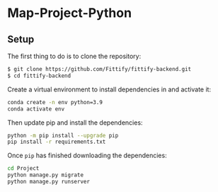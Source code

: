 # Map-Project-Python

## Setup
The first thing to do is to clone the repository:
```sh
$ git clone https://github.com/Fittify/fittify-backend.git
$ cd fittify-backend
```

Create a virtual environment to install dependencies in and activate it:
```sh
conda create -n env python=3.9
conda activate env
```

Then update pip and install the dependencies:
```sh
python -m pip install --upgrade pip
pip install -r requirements.txt
```

Once `pip` has finished downloading the dependencies:
```sh
cd Project
python manage.py migrate
python manage.py runserver
```